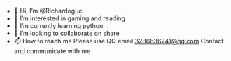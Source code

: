 - 👋 Hi, I’m @Richardoguci
- 👀 I’m interested in gaming and reading
- 🌱 I’m currently learning python
- 💞️ I’m looking to collaborate on share
- 📫 How to reach me Please use QQ email 3286636241@qq.com Contact and communicate with me

<!---
Richardoguci/Richardoguci is a ✨ special ✨ repository because its `README.md` (this file) appears on your GitHub profile.
You can click the Preview link to take a look at your changes.
--->
